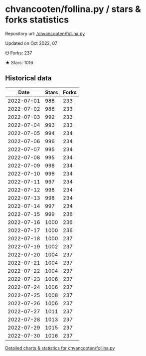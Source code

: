# chvancooten/follina.py / stars & forks statistics

Repository url: [/chvancooten/follina.py](https://github.com/chvancooten/follina.py)

Updated on Oct 2022, 07

☋ Forks: 237

★ Stars: 1016

## Historical data
| Date | Stars | Forks |
|------|-------|-------|
| 2022-07-01 | 988 | 233 | 
| 2022-07-02 | 988 | 233 | 
| 2022-07-03 | 992 | 233 | 
| 2022-07-04 | 993 | 233 | 
| 2022-07-05 | 994 | 234 | 
| 2022-07-06 | 996 | 234 | 
| 2022-07-07 | 995 | 234 | 
| 2022-07-08 | 995 | 234 | 
| 2022-07-09 | 998 | 234 | 
| 2022-07-10 | 998 | 234 | 
| 2022-07-11 | 997 | 234 | 
| 2022-07-12 | 998 | 234 | 
| 2022-07-13 | 998 | 234 | 
| 2022-07-14 | 997 | 234 | 
| 2022-07-15 | 999 | 236 | 
| 2022-07-16 | 1000 | 236 | 
| 2022-07-17 | 1000 | 236 | 
| 2022-07-18 | 1000 | 237 | 
| 2022-07-19 | 1002 | 237 | 
| 2022-07-20 | 1004 | 237 | 
| 2022-07-21 | 1004 | 237 | 
| 2022-07-22 | 1004 | 237 | 
| 2022-07-23 | 1006 | 237 | 
| 2022-07-24 | 1006 | 237 | 
| 2022-07-25 | 1008 | 237 | 
| 2022-07-26 | 1006 | 237 | 
| 2022-07-27 | 1011 | 237 | 
| 2022-07-28 | 1013 | 237 | 
| 2022-07-29 | 1015 | 237 | 
| 2022-07-30 | 1016 | 237 | 


[Detailed charts & statistics for chvancooten/follina.py](https://reviewgithub.com/rep/chvancooten/follina.py)
